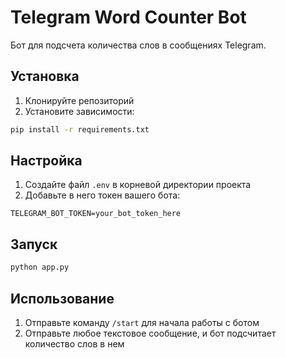 # Telegram Word Counter Bot

Бот для подсчета количества слов в сообщениях Telegram.

## Установка

1. Клонируйте репозиторий
2. Установите зависимости:
```bash
pip install -r requirements.txt
```

## Настройка

1. Создайте файл `.env` в корневой директории проекта
2. Добавьте в него токен вашего бота:
```
TELEGRAM_BOT_TOKEN=your_bot_token_here
```

## Запуск

```bash
python app.py
```

## Использование

1. Отправьте команду `/start` для начала работы с ботом
2. Отправьте любое текстовое сообщение, и бот подсчитает количество слов в нем 